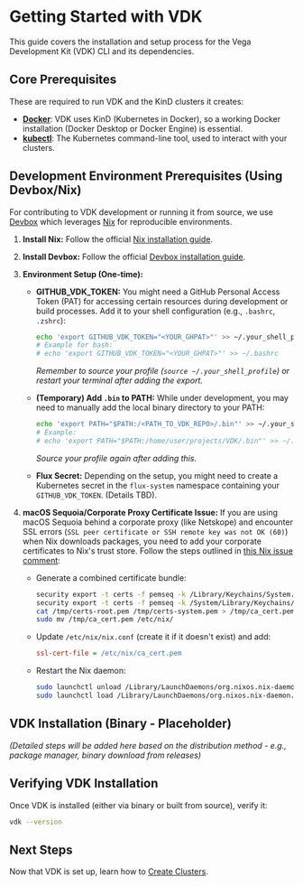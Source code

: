 # Getting Started with VDK

This guide covers the installation and setup process for the Vega Development Kit (VDK) CLI and its dependencies.

## Core Prerequisites

These are required to run VDK and the KinD clusters it creates:

*   **[Docker](https://docs.docker.com/get-docker/)**: VDK uses KinD (Kubernetes in Docker), so a working Docker installation (Docker Desktop or Docker Engine) is essential.
*   **[kubectl](https://kubernetes.io/docs/tasks/tools/install-kubectl/)**: The Kubernetes command-line tool, used to interact with your clusters.

## Development Environment Prerequisites (Using Devbox/Nix)

For contributing to VDK development or running it from source, we use [Devbox](https://www.jetpack.io/devbox/docs/) which leverages [Nix](https://nixos.org/download.html) for reproducible environments.

1.  **Install Nix:** Follow the official [Nix installation guide](https://nixos.org/download.html).

2.  **Install Devbox:** Follow the official [Devbox installation guide](https://www.jetpack.io/devbox/docs/installing_devbox/).

3.  **Environment Setup (One-time):**
    *   **GITHUB_VDK_TOKEN:** You might need a GitHub Personal Access Token (PAT) for accessing certain resources during development or build processes. Add it to your shell configuration (e.g., `.bashrc`, `.zshrc`):
        ```bash
        echo 'export GITHUB_VDK_TOKEN="<YOUR_GHPAT>"' >> ~/.your_shell_profile
        # Example for bash:
        # echo 'export GITHUB_VDK_TOKEN="<YOUR_GHPAT>"' >> ~/.bashrc
        ```
        *Remember to source your profile (`source ~/.your_shell_profile`) or restart your terminal after adding the export.*

    *   **(Temporary) Add `.bin` to PATH:** While under development, you may need to manually add the local binary directory to your PATH:
        ```bash
        echo 'export PATH="$PATH:/<PATH_TO_VDK_REPO>/.bin"' >> ~/.your_shell_profile
        # Example:
        # echo 'export PATH="$PATH:/home/user/projects/VDK/.bin"' >> ~/.bashrc
        ```
        *Source your profile again after adding this.* 

    *   **Flux Secret:** Depending on the setup, you might need to create a Kubernetes secret in the `flux-system` namespace containing your `GITHUB_VDK_TOKEN`. (Details TBD).

4.  **macOS Sequoia/Corporate Proxy Certificate Issue:**
    If you are using macOS Sequoia behind a corporate proxy (like Netskope) and encounter SSL errors (`SSL peer certificate or SSH remote key was not OK (60)`) when Nix downloads packages, you need to add your corporate certificates to Nix's trust store. Follow the steps outlined in [this Nix issue comment](https://github.com/NixOS/nix/issues/8081#issuecomment-1962419263):
    
    *   Generate a combined certificate bundle:
        ```bash
        security export -t certs -f pemseq -k /Library/Keychains/System.keychain -o /tmp/certs-system.pem
        security export -t certs -f pemseq -k /System/Library/Keychains/SystemRootCertificates.keychain -o /tmp/certs-root.pem
        cat /tmp/certs-root.pem /tmp/certs-system.pem > /tmp/ca_cert.pem
        sudo mv /tmp/ca_cert.pem /etc/nix/
        ```
    *   Update `/etc/nix/nix.conf` (create it if it doesn't exist) and add:
        ```ini
        ssl-cert-file = /etc/nix/ca_cert.pem
        ```
    *   Restart the Nix daemon:
        ```bash
        sudo launchctl unload /Library/LaunchDaemons/org.nixos.nix-daemon.plist
        sudo launchctl load /Library/LaunchDaemons/org.nixos.nix-daemon.plist
        ```

## VDK Installation (Binary - Placeholder)

*(Detailed steps will be added here based on the distribution method - e.g., package manager, binary download from releases)*

## Verifying VDK Installation

Once VDK is installed (either via binary or built from source), verify it:

```bash
vdk --version
```

## Next Steps

Now that VDK is set up, learn how to [Create Clusters](../usage/creating-clusters.md).
